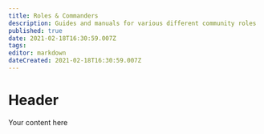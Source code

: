 ```yaml
---
title: Roles & Commanders
description: Guides and manuals for various different community roles
published: true
date: 2021-02-18T16:30:59.007Z
tags: 
editor: markdown
dateCreated: 2021-02-18T16:30:59.007Z
---
```


# Header
Your content here